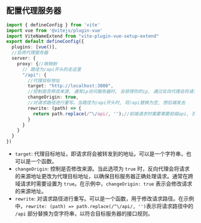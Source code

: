 ## 配置代理服务器

```ts
import { defineConfig } from 'vite'
import vue from '@vitejs/plugin-vue'
import ViteNameExtend from "vite-plugin-vue-setup-extend"
export default defineConfig({
  plugins: [vue()],
  //启用代理服务器
  server: {
    proxy: {//做映射
      // 路径为/api开头的走这里
      "/api": {
        //代理目标地址
        target: "http://localhost:3000",
        //控制是否修改来源, 通常ip访问服务器时, 会获得你的ip, 通过反向代理会将请求的来源地址更改为代理目标地址，以确保目标服务器正确处理请求。
        changeOrigin: true,
        //对请求路径进行重写。当路径为/api开头时, 将/api替换为空, 想后端发去
        rewrite: (path) => {
          return path.replace(/^\/api/, '');//前端请求时需要需要前缀api, 而后端接口不需要
        }
      }
    }
  }
})
```

- `target`: 代理目标地址，即请求将会被转发到的地址。可以是一个字符串，也可以是一个函数。
- `changeOrigin`: 控制是否修改来源。当此选项为 `true` 时，反向代理会将请求的来源地址更改为代理目标地址，以确保目标服务器正确处理请求。通常在跨域请求时需要设置为 `true`。在示例中，`changeOrigin: true` 表示会修改请求的来源地址。
- `rewrite`: 对请求路径进行重写。可以是一个函数，用于修改请求路径。在示例中，`rewrite: (path) => path.replace(/^\/api/, '')`表示将请求路径中的 `/api` 部分替换为空字符串，以符合目标服务器的接口规则。
